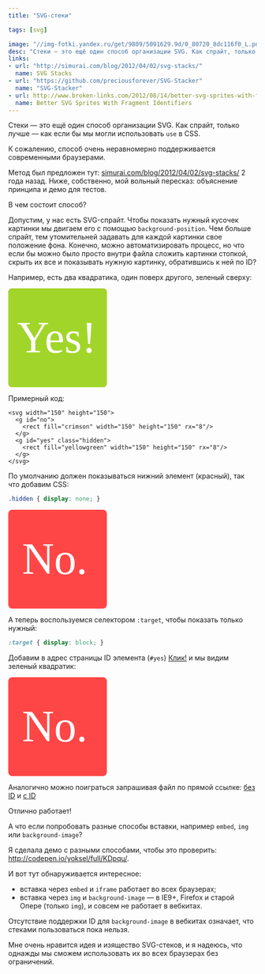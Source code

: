 ```yaml
---
title: "SVG-стеки"

tags: [svg]

image: "//img-fotki.yandex.ru/get/9809/5091629.9d/0_80720_8dc116f0_L.png"
desc: "Стеки — это ещё один способ организации SVG. Как спрайт, только лучше — как если бы мы могли использовать use в CSS. К сожалению, способ очень неравномерно поддерживается современными браузерами."
links:
- url: "http://simurai.com/blog/2012/04/02/svg-stacks/"
  name: SVG Stacks
- url: "https://github.com/preciousforever/SVG-Stacker"
  name: "SVG-Stacker"
- url: http://www.broken-links.com/2012/08/14/better-svg-sprites-with-fragment-identifiers/
  name: Better SVG Sprites With Fragment Identifiers
---
```


Стеки — это ещё один способ организации SVG. Как спрайт, только лучше — как если бы мы могли использовать <code>use</code> в CSS.

К сожалению, способ очень неравномерно поддерживается современными браузерами. <!--more-->

Метод был предложен тут: <a href="http://simurai.com/blog/2012/04/02/svg-stacks/">simurai.com/blog/2012/04/02/svg-stacks/</a> 2 года назад. Ниже, собственно, мой вольный пересказ: объяснение принципа и демо для тестов.

В чем состоит способ?

Допустим, у нас есть SVG-спрайт. Чтобы показать нужный кусочек картинки мы двигаем его с помощью <code>background-position</code>. Чем больше спрайт, тем утомительней задавать для каждой картинки свое положение фона. Конечно, можно автоматизировать процесс, но что если бы можно было просто внутри файла сложить картинки стопкой, скрыть их все и показывать нужную картинку, обратившись к ней по ID?

Например, есть два квадратика, один поверх другого, зеленый сверху:

<svg width="200" height="200" viewbox="0 0 200 200"><g id="svg-no"><rect fill="#FF4646" width="200" height="200" rx="8"/><text id="No." font-family="Palatino" font-size="90" fill="#fff"><tspan x="28" y="130">No.</tspan></text></g><g id="svg-yes"><rect fill="#a2d529" width="200" height="200" rx="8"/><text id="Yes!" font-family="Palatino" font-size="90" fill="#fff"><tspan x="18" y="130">Yes!</tspan></text></g></svg>

Примерный код:

```markup
<svg width="150" height="150">
  <g id="no">
    <rect fill="crimson" width="150" height="150" rx="8"/>
  </g>
  <g id="yes" class="hidden">
    <rect fill="yellowgreen" width="150" height="150" rx="8"/>
  </g>
</svg>
```

По умолчанию должен показываться нижний элемент (красный), так что добавим CSS:


```css
.hidden { display: none; }
```

<svg width="200" height="200" viewbox="0 0 200 200"><style>.hidden { display: none; } :target { display: block; }</style><g><rect fill="#FF4646" width="200" height="200" rx="8"/><text id="No." font-family="Palatino" font-size="90" fill="#fff"><tspan x="28" y="130">No.</tspan></text></g><g class="hidden"><rect fill="#a2d529" width="200" height="200" rx="8"/><text id="Yes!" font-family="Palatino" font-size="90" fill="#fff"><tspan x="18" y="130">Yes!</tspan></text></g></svg>

А теперь воспользуемся селектором <code>:target</code>, чтобы показать только нужный:


```css
:target { display: block; }
```

Добавим в адрес страницы ID элемента (<code>#yes</code>) <a href="#yes">Клик!</a> и мы видим зеленый квадратик:

<svg width="200" height="200" viewbox="0 0 200 200"><style>.hidden { display: none; } :target { display: block; }</style><g id="no"><rect fill="#FF4646" width="200" height="200" rx="8"/><text id="No." font-family="Palatino" font-size="90" fill="#fff"><tspan x="28" y="130">No.</tspan></text></g><g id="yes" class="hidden"><rect fill="#a2d529" width="200" height="200" rx="8"/><text id="Yes!" font-family="Palatino" font-size="90" fill="#fff"><tspan x="18" y="130">Yes!</tspan></text></g></svg>

Аналогично можно поиграться запрашивая файл по прямой ссылке: <a href="http://yoksel.github.io/assets/img/svg/yes-no.svg">без ID</a> и <a href="http://yoksel.github.io/assets/img/svg/yes-no.svg#yes">с ID</a>

Отлично работает!

А что если попробовать разные способы вставки, например <code>embed</code>, <code>img</code> или <code>background-image</code>?

Я сделала демо c разными способами, чтобы это проверить: <a href="http://codepen.io/yoksel/full/KDpqu/">http://codepen.io/yoksel/full/KDpqu/</a>.

И вот тут обнаруживается интересное:

- вставка через <code>embed</code> и <code>iframe</code> работает во всех браузерах;
- вставка через <code>img</code> и <code>background-image</code> — в IE9+, Firefox и старой Опере (только <code>img</code>), и совсем не работает в вебкитах.

Отсутствие поддержки ID для <code>background-image</code> в вебкитах означает, что стеками пользоваться пока нельзя.

Мне очень нравится идея и изящество SVG-стеков, и я надеюсь, что однажды мы сможем использовать их во всех браузерах без ограничений.
